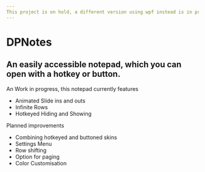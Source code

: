 ```yaml
---
This project is on hold, a different version using wpf instead is in progress to allow for google drive integration.
---
```


# DPNotes
An easily accessible notepad, which you can open with a hotkey or button.
---
An Work in progress, this notepad currently features
- Animated Slide ins and outs
- Infinite Rows
- Hotkeyed Hiding and Showing

Planned improvements
- Combining hotkeyed and buttoned skins
- Settings Menu
- Row shifting
- Option for paging
- Color Customisation
